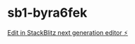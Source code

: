 # sb1-byra6fek

[Edit in StackBlitz next generation editor ⚡️](https://stackblitz.com/~/github.com/HARISH162005/sb1-byra6fek)